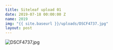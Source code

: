 ```yaml
---
title: Siteleaf upload 01
date: 2019-07-18 00:00:00 Z
name: 2019
img: "{{ site.baseurl }}/uploads/DSCF4737.jpg"
layout: post
---
```


![DSCF4737.jpg](/uploads/DSCF4737.jpg)
